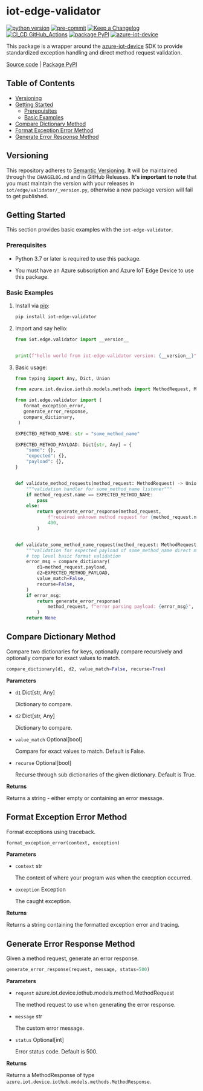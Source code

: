 # iot-edge-validator

[![python version](https://img.shields.io/badge/python_v3.9-blue?logo=python&logoColor=yellow)](https://img.shields.io/badge/python_v3.9-blue?logo=python&logoColor=yellow) [![pre-commit](https://img.shields.io/badge/pre--commit-blue?logo=pre-commit&logoColor=FAB040)](https://img.shields.io/badge/pre--commit-blue?logo=pre-commit&logoColor=FAB040) [![Keep a Changelog](https://img.shields.io/badge/keep_a_changelog-blue?logo=keepachangelog&logoColor=E05735)](https://img.shields.io/badge/keep_a_changelog-blue?logo=keepachangelog&logoColor=E05735) [![CI_CD GitHub_Actions](https://img.shields.io/badge/GitHub_Actions-blue?logo=githubactions&logoColor=black)](https://img.shields.io/badge/GitHub_Actions-blue?logo=githubactions&logoColor=black) [![package PyPI](https://img.shields.io/badge/PyPI-blue?logo=PyPI&logoColor=yellow)](https://img.shields.io/badge/PyPI-blue?logo=pypi&logoColor=yellow) [![azure-iot-device](https://img.shields.io/badge/azure_iot_device_v2.11.0-blue?logo=microsoft-azure&logoColor=black)](https://img.shields.io/badge/azure_iot_device-v2.11.0-blue?logo=microsoft-azure&logoColor=black)

This package is a wrapper around the [azure-iot-device](https://pypi.org/project/azure-iot-device/) SDK to provide standardized exception handling and direct method request validation.

[Source code](https://github.com/dgonzo27/py-iot-utils/tree/master/iot-edge-validator) | [Package PyPI](https://pypi.org/project/iot-edge-validator/)

## Table of Contents

- [Versioning](#versioning)
- [Getting Started](#getting-started)
  - [Prerequisites](#prerequisites)
  - [Basic Examples](#basic-examples)
- [Compare Dictionary Method](#compare-dictionary-method)
- [Format Exception Error Method](#format-exception-error-method)
- [Generate Error Response Method](#generate-error-response-method)

## Versioning

This repository adheres to [Semantic Versioning](https://semver.org/spec/v2.0.0.html). It will be maintained through the `CHANGELOG.md` and in GitHub Releases. **It's important to note** that you must maintain the version with your releases in `iot/edge/validator/_version.py`, otherwise a new package version will fail to get published.

## Getting Started

This section provides basic examples with the `iot-edge-validator`.

### Prerequisites

- Python 3.7 or later is required to use this package.

- You must have an Azure subscription and Azure IoT Edge Device to use this package.

### Basic Examples

1. Install via [pip](https://pypi.org/project/pip/):

   ```sh
   pip install iot-edge-validator
   ```

2. Import and say hello:

   ```python
   from iot.edge.validator import __version__


   print(f"hello world from iot-edge-validator version: {__version__}")
   ```

3. Basic usage:

   ```python
   from typing import Any, Dict, Union

   from azure.iot.device.iothub.models.methods import MethodRequest, MethodResponse

   from iot.edge.validator import (
      format_exception_error,
      generate_error_response,
      compare_dictionary,
    )

   EXPECTED_METHOD_NAME: str = "some_method_name"

   EXPECTED_METHOD_PAYLOAD: Dict[str, Any] = {
       "some": {},
       "expected": {},
       "payload": {},
   }


   def validate_method_requests(method_request: MethodRequest) -> Union[MethodResponse, None]:
       """validation handler for some_method_name listener"""
       if method_request.name == EXPECTED_METHOD_NAME:
           pass
       else:
           return generate_error_response(method_request,
               f"received unknown method request for {method_request.name}",
               400,
           )


   def validate_some_method_name_request(method_request: MethodRequest) -> Union[MethodResponse, None]:
       """validation for expected payload of some_method_name direct method request"""
       # top level basic format validation
       error_msg = compare_dictionary(
           d1=method_request.payload,
           d2=EXPECTED_METHOD_PAYLOAD,
           value_match=False,
           recurse=False,
       )
       if error_msg:
           return generate_error_response(
               method_request, f"error parsing payload: {error_msg}", 400
           )
       return None
   ```

## Compare Dictionary Method

Compare two dictionaries for keys, optionally compare recursively and optionally compare for exact values to match.

```python
compare_dictionary(d1, d2, value_match=False, recurse=True)
```

**Parameters**

- `d1` Dict[str, Any]

  Dictionary to compare.

- `d2` Dict[str, Any]

  Dictionary to compare.

- `value_match` Optional[bool]

  Compare for exact values to match. Default is False.

- `recurse` Optional[bool]

  Recurse through sub dictionaries of the given dictionary. Default is True.

**Returns**

Returns a string - either empty or containing an error message.

## Format Exception Error Method

Format exceptions using traceback.

```python
format_exception_error(context, exception)
```

**Parameters**

- `context` str

  The context of where your program was when the execption occurred.

- `exception` Exception

  The caught exception.

**Returns**

Returns a string containing the formatted exception error and tracing.

## Generate Error Response Method

Given a method request, generate an error response.

```python
generate_error_response(request, message, status=500)
```

**Parameters**

- `request` azure.iot.device.iothub.models.method.MethodRequest

  The method request to use when generating the error response.

- `message` str

  The custom error message.

- `status` Optional[int]

  Error status code. Default is 500.

**Returns**

Returns a MethodResponse of type `azure.iot.device.iothub.models.methods.MethodResponse`.
